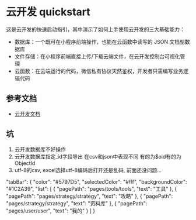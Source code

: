 # 云开发 quickstart

这是云开发的快速启动指引，其中演示了如何上手使用云开发的三大基础能力：

- 数据库：一个既可在小程序前端操作，也能在云函数中读写的 JSON 文档型数据库
- 文件存储：在小程序前端直接上传/下载云端文件，在云开发控制台可视化管理
- 云函数：在云端运行的代码，微信私有协议天然鉴权，开发者只需编写业务逻辑代码

## 参考文档

- [云开发文档](https://developers.weixin.qq.com/miniprogram/dev/wxcloud/basis/getting-started.html)

## 坑
1. 云开发数据库不好操作
2. 云开发数据库指定_id字段导出 在csv和json中表现不同 有的为$oid有的为ObjectId
3. utf-8的csv, excel选择utf-8编码后打开还是乱码, 前面还没问题...



  "tabBar": {
    "color": "#5797D5",
    "selectedColor": "#fff",
    "backgroundColor": "#1C2A39",
    "list": [
      {
        "pagePath": "pages/tools/tools",
        "text": "工具"
      },
      {
        "pagePath": "pages/strategy/strategy",
        "text": "攻略"
      },
      {
        "pagePath": "pages/strategy/strategy",
        "text": "资料库"
      },
      {
        "pagePath": "pages/user/user",
        "text": "我的"
      }
    ]
  }